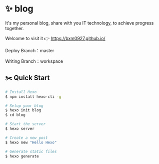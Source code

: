 # ✨ blog

It's my personal blog, share with you IT technology, to achieve progress together.

Welcome to visit it 👉 https://bxm0927.github.io/

Deploy Branch：master

Writing Branch：workspace

## ✂️ Quick Start

```bash
# Install Hexo
$ npm install hexo-cli -g

# Setup your blog
$ hexo init blog
$ cd blog

# Start the server
$ hexo server

# Create a new post
$ hexo new "Hello Hexo"

# Generate static files
$ hexo generate
```
